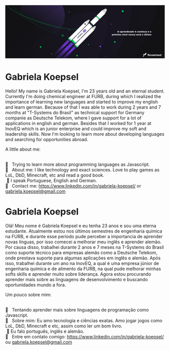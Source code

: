 <img width="auto" src="https://github.com/gabriela1712/gabrielakoepsel/blob/master/banner.png">

# Gabriela Koepsel

Hello! My name is Gabriela Koepsel, I'm 23 years old and an eternal student. Currently I'm doing chemical engineer at FURB, during which I realized the importance of learning new languages and started to improve my english and learn german. Because of that I was able to work during 2 years and 7 months at "T-Systems do Brasil" as technical support for Germany companie as Deutsche Telekom, where I gave support for a lot of applications in english and german. Besides that I worked for 1 year at InovEQ which is an junior enterprise and could improve my soft and leadership skills. Now I'm looking to learn more about developing languages and searching for opportunities abroad.

A little about me:

<br/> :purple_heart: &nbsp; Trying to learn more about programming languages as Javascript.
<br/> 💬  &nbsp; About me: I like technology and exact sciences. Love to play games as LoL, DbD, Minecraft, etc and read a good book.
<br/> &nbsp;:loudspeaker: I speak Portuguese, English and German.
 <br/> :email: &nbsp; Contact me: https://www.linkedin.com/in/gabriela-koepsel/ or gabriela.koepsel@gmail.com 
 
 
# Gabriela Koepsel

Olá! Meu nome é Gabriela Koepsel e eu tenha 23 anos e sou uma eterna estudante. Atualmente estou nos últimos semestres de engenharia química na FURB, e durante esse período pude perceber a importancia de aprender novas línguas, por isso comecei a melhorar meu inglês e aprender alemão. Por causa disso, trabalhei durante 2 anos e 7 meses na T-Systems do Brasil como suporte técnico para empresas alemãs como a Deutsche Telekom, onde prestava suporte para algumas aplicações em inglês e alemão. Após isso, trabalhei durante um ano na InovEQ, a qual é uma empresa júnior de engenharia química e de alimento da FURB, na qual pude melhorar minhas softs skills e aprender muito sobre liderança. Agora estou procurando aprender mais sobre as linguagens de desenvolvimento e buscando oportunidades mundo a fora.

Um pouco sobre mim:

<br/> :purple_heart: &nbsp; Tentando aprender mais sobre linguagens de programação como Javascript.
<br/> 💬  &nbsp; Sobre mim: Eu amo tecnologia e ciências exatas. Amo jogar jogos como LoL, DbD, Minecraft e etc, assim como ler um bom livro.
<br/> &nbsp;:loudspeaker: Eu falo português, inglês e alemão.
 <br/> :email: &nbsp; Entre em contato comigo: https://www.linkedin.com/in/gabriela-koepsel/ ou gabriela.koepsel@gmail.com 
 
